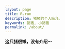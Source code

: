 ```yaml
---
layout: page
title: R.run
description: 猪猪的个人简介。
keywords: 猪猪, 小猪猪
permalink: /about/
---
```


**这只猪很懒，没有介绍～**

